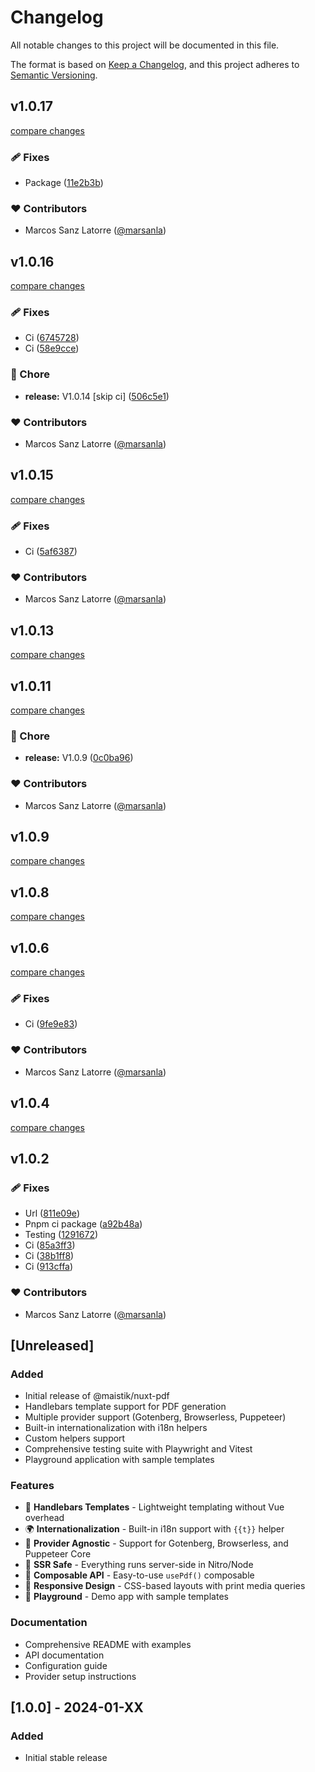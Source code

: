 # Changelog

All notable changes to this project will be documented in this file.

The format is based on [Keep a Changelog](https://keepachangelog.com/en/1.0.0/),
and this project adheres to [Semantic Versioning](https://semver.org/spec/v2.0.0.html).

## v1.0.17

[compare changes](https://github.com/Maistik-Studio/nuxt-pdf/compare/v1.0.16...v1.0.17)

### 🩹 Fixes

- Package ([11e2b3b](https://github.com/Maistik-Studio/nuxt-pdf/commit/11e2b3b))

### ❤️ Contributors

- Marcos Sanz Latorre ([@marsanla](https://github.com/marsanla))

## v1.0.16

[compare changes](https://github.com/Maistik-Studio/nuxt-pdf/compare/v1.0.14...v1.0.16)

### 🩹 Fixes

- Ci ([6745728](https://github.com/Maistik-Studio/nuxt-pdf/commit/6745728))
- Ci ([58e9cce](https://github.com/Maistik-Studio/nuxt-pdf/commit/58e9cce))

### 🏡 Chore

- **release:** V1.0.14 [skip ci] ([506c5e1](https://github.com/Maistik-Studio/nuxt-pdf/commit/506c5e1))

### ❤️ Contributors

- Marcos Sanz Latorre ([@marsanla](https://github.com/marsanla))

## v1.0.15

[compare changes](https://github.com/Maistik-Studio/nuxt-pdf/compare/v1.0.12...v1.0.15)

### 🩹 Fixes

- Ci ([5af6387](https://github.com/Maistik-Studio/nuxt-pdf/commit/5af6387))

### ❤️ Contributors

- Marcos Sanz Latorre ([@marsanla](https://github.com/marsanla))

## v1.0.13

[compare changes](https://github.com/Maistik-Studio/nuxt-pdf/compare/v1.0.10...v1.0.13)

## v1.0.11

[compare changes](https://github.com/Maistik-Studio/nuxt-pdf/compare/v1.0.7...v1.0.11)

### 🏡 Chore

- **release:** V1.0.9 ([0c0ba96](https://github.com/Maistik-Studio/nuxt-pdf/commit/0c0ba96))

### ❤️ Contributors

- Marcos Sanz Latorre ([@marsanla](https://github.com/marsanla))

## v1.0.9

[compare changes](https://github.com/Maistik-Studio/nuxt-pdf/compare/v1.0.7...v1.0.9)

## v1.0.8

[compare changes](https://github.com/Maistik-Studio/nuxt-pdf/compare/v1.0.5...v1.0.8)

## v1.0.6

[compare changes](https://github.com/Maistik-Studio/nuxt-pdf/compare/v1.0.3...v1.0.6)

### 🩹 Fixes

- Ci ([9fe9e83](https://github.com/Maistik-Studio/nuxt-pdf/commit/9fe9e83))

### ❤️ Contributors

- Marcos Sanz Latorre ([@marsanla](https://github.com/marsanla))

## v1.0.4

[compare changes](https://github.com/Maistik-Studio/nuxt-pdf/compare/v1.0.1...v1.0.4)

## v1.0.2


### 🩹 Fixes

- Url ([811e09e](https://github.com/Maistik-Studio/nuxt-pdf/commit/811e09e))
- Pnpm ci package ([a92b48a](https://github.com/Maistik-Studio/nuxt-pdf/commit/a92b48a))
- Testing ([1291672](https://github.com/Maistik-Studio/nuxt-pdf/commit/1291672))
- Ci ([85a3ff3](https://github.com/Maistik-Studio/nuxt-pdf/commit/85a3ff3))
- Ci ([38b1ff8](https://github.com/Maistik-Studio/nuxt-pdf/commit/38b1ff8))
- Ci ([913cffa](https://github.com/Maistik-Studio/nuxt-pdf/commit/913cffa))

### ❤️ Contributors

- Marcos Sanz Latorre ([@marsanla](https://github.com/marsanla))

## [Unreleased]

### Added
- Initial release of @maistik/nuxt-pdf
- Handlebars template support for PDF generation
- Multiple provider support (Gotenberg, Browserless, Puppeteer)
- Built-in internationalization with i18n helpers
- Custom helpers support
- Comprehensive testing suite with Playwright and Vitest
- Playground application with sample templates

### Features
- 🎨 **Handlebars Templates** - Lightweight templating without Vue overhead
- 🌍 **Internationalization** - Built-in i18n support with `{{t}}` helper
- 🔄 **Provider Agnostic** - Support for Gotenberg, Browserless, and Puppeteer Core
- 🎯 **SSR Safe** - Everything runs server-side in Nitro/Node
- 🧩 **Composable API** - Easy-to-use `usePdf()` composable
- 📱 **Responsive Design** - CSS-based layouts with print media queries
- 🎪 **Playground** - Demo app with sample templates

### Documentation
- Comprehensive README with examples
- API documentation
- Configuration guide
- Provider setup instructions

## [1.0.0] - 2024-01-XX

### Added
- Initial stable release